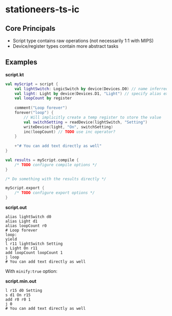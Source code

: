 # stationeers-ts-ic

## Core Principals

- Script type contains raw operations (not necessarily 1:1 with MIPS)
- Device/register types contain more abstract tasks

## Examples

**script.kt**
```kotlin
val myScript = script {
    val lightSwitch: LogicSwitch by device(Devices.D0) // name inferred by delegate
    val light: Light by device(Devices.D1, "Light") // specify alias explicitly (null for none)
    val loopCount by register
    
    comment("Loop forever")
    forever("loop") {
        // Will implicitly create a temp register to store the value
        val switchSetting = readDevice(lightSwitch, "Setting")
        writeDevice(light, "On", switchSetting)
        inc(loopCount) // TODO use inc operator?
    }
    
    +"# You can add text directly as well"
}

val results = myScript.compile {
    /* TODO configure compile options */
}

/* Do something with the results directly */

myScript.export {
    /* TODO configure export options */
}
```

**script.out**
```
alias lightSwitch d0
alias Light d1
alias loopCount r0
# Loop forever
loop:
yield
l r11 lightSwitch Setting
s Light On r11
add loopCount loopCount 1
j loop
# You can add text directly as well
```

With `minify:true` option:

**script.min.out**
```
l r15 d0 Setting
s d1 On r15
add r0 r0 1
j 0
# You can add text directly as well
```
